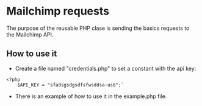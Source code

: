 # Mailchimp requests #

The purpose of the reusable PHP clase is sending the basics requests to the Mailchimp API.

## How to use it ##
*   Create a file named "credentials.php" to set a constant with the api key:
```
<?php
	$API_KEY = "sfadsgsdgsdfsfwsddsa-us8";`
```
*   There is an example of how to use it in the example.php file.
